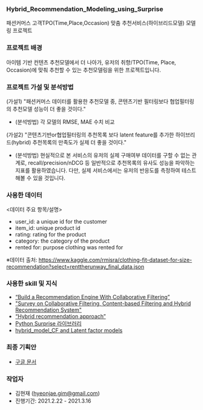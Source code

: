 ### Hybrid_Recommendation_Modeling_using_Surprise
패션커머스 고객TPO(Time,Place,Occasion) 맞춤 추천서비스(하이브리드모델) 모델링 프로젝트 

### 프로젝트 배경 
아이템 기반 컨텐츠 추천모델에서 더 나아가, 유저의 취향/TPO(Time, Place, Occasion)에 맞춰 추천할 수 있는 추천모델링을 위한 프로젝트입니다. 

### 프로젝트 가설 및 분석방법
(가설1) "패션커머스 데이터를 활용한 추천모델 중, 콘텐츠기반 필터링보다 협업필터링의 추천모델 성능이 더 좋을 것이다."
 - (분석방법) 각 모델의 RMSE, MAE 수치 비교

(가설2) "콘텐츠기반or협업필터링의 추천목록 보다 latent feature를 추가한 하이브리드(hybrid) 추천목록의 만족도가 실제 더 좋을 것이다."
 - (분석방법) 현실적으로 본 서비스의 유저의 실제 구매여부 데이터를 구할 수 없는 관계로, recall/precision/nDCG 등 일반적으로 추천목록의 유사도 성능을 파악하는 지표를 활용하였습니다. 다만, 실제 서비스에서는 유저의 반응도를 측정하여 테스트해볼 수 있을 것입니다. 

### 사용한 데이터
<데이터 주요 항목/설명>
- user_id: a unique id for the customer
- item_id: unique product id
- rating: rating for the product
- category: the category of the product
- rented for: purpose clothing was rented for

※데이터 출처: https://www.kaggle.com/rmisra/clothing-fit-dataset-for-size-recommendation?select=renttherunway_final_data.json

### 사용한 skill 및 지식 
- [“Build a Recommendation Engine With Collaborative Filtering”](https://realpython.com/build-recommendation-engine-collaborative-filtering/)
- ["Survey on Collaborative Filtering, Content-based
Filtering and Hybrid Recommendation System"](https://d1wqtxts1xzle7.cloudfront.net/59762468/10.1.1.695.642820190617-91457-z4s1rf.pdf?1560755155=&response-content-disposition=inline%3B+filename%3DSurvey_on_Collaborative_Filtering_Conten.pdf&Expires=1619766714&Signature=F-9q98BVtHDXVaC6ERT3seUgv5WHZ1LErrBIHN-5F7CXAEeAi5uxzh1wLvuxPTEGYvI41IVOd3mPKOi4m3i9HQSkxR5YOja9ZdglhzFo-K1bho-mpG6edrxeuFCGDA8lFJOlw9a5shZiBHIyQnHWcfI3Y4SKNri3bbo2PYQhu2nMiq7qxlATg6f1HLXqKIRbkVt-hOS6yt-fFaueN3I9-Du4gh9msqRzF8c3onca7fIRGFoTe0HIwWokS3VN4AzS-HQ2zedRg5KmE7f10hu7EhPQZISNzzwhR6zHHEchqFugV1VEeGgkQjNdzFnZkMBxdiTeyBHXgajj6vdDn5T0Wg__&Key-Pair-Id=APKAJLOHF5GGSLRBV4ZA)
- [“Hybrid recommendation approach”](https://www.math.uci.edu/icamp/courses/math77b/lecture_12w/pdfs/Chapter%2005%20-%20Hybrid%20recommendation%20approaches.pdf)
- [Python Surprise 라이브러리](https://surprise.readthedocs.io/en/stable/index.html)
- [hybrid_model_CF and Latent factor models](https://github.com/prakruti-joshi/Movie-Recommendation-System/blob/master/Code/hybrid_model.ipynb)

### 최종 기획안 
- [구글 문서](https://drive.google.com/file/d/1UrKqMLarciv59W-wdghh57_vGo-3IMSD/view?usp=sharing)

### 작업자
- 김현재 (hyeonjae.gim@gmail.com)
- 진행기간: 2021.2.22 - 2021.3.16
